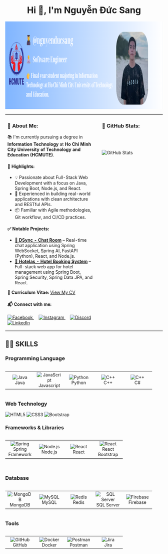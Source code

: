 <h1 align="center">Hi 👋, I'm Nguyễn Đức Sang</h1>


<p align="center">
  <img src="./images/myself3.png" alt="Nguyễn Đức Sang" height="280px" />
</p>


<table width="100%">
  <tr>
    <!-- Left Column -->
    <td width="60%" style="vertical-align: top; padding-right: 20px;">
      <h3>🔹 About Me:</h3>
      <p>📚 I'm currently pursuing a degree in <strong>Information Technology</strong> at <strong>Ho Chi Minh City University of Technology and Education (HCMUTE)</strong>.</p>
      <h4>🚀 Highlights:</h4>
      <ul>
        <li>💡 Passionate about Full-Stack Web Development with a focus on Java, Spring Boot, Node.js, and React.</li>
        <li>🔧 Experienced in building real-world applications with clean architecture and RESTful APIs.</li>
        <li>📦 Familiar with Agile methodologies, Git workflow, and CI/CD practices.</li>
      </ul>
      <h4>✅ Notable Projects:</h4>
      <ul>
        <li><a href="https://github.com/t9tieanh/DAS_HotelManagement"><strong>💬 DSync - Chat Room</strong></a> – Real-time chat application using Spring WebSocket, Spring AI, FastAPI (Python), React, and Node.js.</li>
        <li><a href="https://github.com/t9tieanh/DAS_HotelManagement"><strong>🏨 Hotelas - Hotel Booking System</strong></a> – Full-stack web app for hotel management using Spring Boot, Spring Security, Spring Data JPA, and React.</li>
      </ul>
      <p>📄 <strong>Curriculum Vitae:</strong> <a href="https://www.topcv.vn/xem-cv/WVUGUwdSUgwFDlZWAFBXAwJSBlANBAQLU10OAA139c" target="_blank">View My CV</a></p>
      <h4>📬 Connect with me:</h4>
     <p>
      <a href="https://www.facebook.com/nguyenducsangg" target="_blank" style="margin-right: 15px;">
        <img src="https://raw.githubusercontent.com/rahuldkjain/github-profile-readme-generator/master/src/images/icons/Social/facebook.svg" alt="Facebook" height="30" />
      </a>
      <a href="https://www.instagram.com/ds_ngg48/" target="_blank" style="margin-right: 15px;">
        <img src="https://raw.githubusercontent.com/rahuldkjain/github-profile-readme-generator/master/src/images/icons/Social/instagram.svg" alt="Instagram" height="30" />
      </a>
      <a href="https://discord.gg/ds_ngg" target="_blank" style="margin-right: 15px;">
        <img src="https://raw.githubusercontent.com/rahuldkjain/github-profile-readme-generator/master/src/images/icons/Social/discord.svg" alt="Discord" height="30" />
      </a>
      <a href="https://www.linkedin.com/in/sang-nguyen-duc-667892357/" target="_blank">
        <img src="https://www.svgrepo.com/show/157006/linkedin.svg" alt="LinkedIn" height="30" />
      </a>
    </p>
    </td>
    <!-- Right Column -->
    <td width="40%" style="vertical-align: top;">
      <h3>🔹 GitHub Stats:</h3>
      <br><br><br>
      <img src="https://github-readme-stats.vercel.app/api?username=DucSang404&show_icons=true&locale=en" alt="GitHub Stats" />
    </td>
  </tr>
</table>



## 👨‍💻 SKILLS

### **Programming Language**
<table align="left">
  <tr>
    <td align="center" width="80"><img src="https://techstack-generator.vercel.app/java-icon.svg" alt="Java" width="65" height="65" /><br>Java</td>
    <td align="center" width="80"><img src="https://techstack-generator.vercel.app/js-icon.svg" alt="JavaScript" width="65" height="65" /><br>Javascript</td>
    <td align="center" width="80"><img src="https://techstack-generator.vercel.app/python-icon.svg" alt="Python" width="65" height="65" /><br>Python</td>
    <td align="center" width="80"><img src="https://techstack-generator.vercel.app/cpp-icon.svg" alt="C++" width="65" height="65" /><br>C++</td>
    <td align="center" width="80"><img src="https://techstack-generator.vercel.app/csharp-icon.svg" alt="C++" width="65" height="65" /><br>C#</td>

  </tr>
</table>
<br><br><br><br><br>

### **Web Technology**
![HTML5](https://img.shields.io/badge/HTML5-E34F26?style=for-the-badge&logo=html5&logoColor=white)
![CSS3](https://img.shields.io/badge/CSS3-1572B6?style=for-the-badge&logo=css3&logoColor=white)
![Bootstrap](https://img.shields.io/badge/Bootstrap-563D7C?style=for-the-badge&logo=bootstrap&logoColor=white)

### **Frameworks & Libraries**

<table align="left">
  <tr>
    <td align="center" width="80">
        <img src="https://icon.icepanel.io/Technology/svg/Spring.svg" alt="Spring" width="65" height="65" /><br>
        Spring Framework
    </td>
    <td align="center" width="80">
        <img src="https://icon.icepanel.io/Technology/svg/Node.js.svg" alt="Node.js" width="65" height="65" /><br>
        Node.js
    </td>
    <td align="center" width="80">
        <img src="https://icon.icepanel.io/Technology/svg/React.svg" alt="React" width="65" height="65" /><br>
        React
    </td>
    <td align="center" width="80">
        <img src="https://icon.icepanel.io/Technology/svg/React-Bootstrap.svg" alt="React" width="65" height="65" /><br>
        React Bootstrap
    </td>
  </tr>
</table>
<br><br><br><br><br><br>

### **Database**

<table align="left">
  <tr>
    <td align="center" width="80">
        <img src="https://icon.icepanel.io/Technology/svg/MongoDB.svg" alt="MongoDB" width="65" height="65" /><br>
        MongoDB
    </td>
    <td align="center" width="80">
        <img src="https://icon.icepanel.io/Technology/svg/MySQL.svg" alt="MySQL" width="65" height="65" /><br>
        MySQL
    </td>
    <td align="center" width="80">
        <img src="https://icon.icepanel.io/Technology/svg/Redis.svg" alt="Redis" width="65" height="65" /><br>
      Redis
    </td>
    <td align="center" width="80">
        <img src="https://icon.icepanel.io/Technology/svg/Microsoft-SQL-Server.svg" alt="SQL Server" width="65" height="65" /><br>
      SQL Server
    </td>
    <td align="center" width="80">
        <img src="https://icon.icepanel.io/Technology/svg/Firebase.svg" alt="Firebase" width="65" height="65" /><br>
      Firebase
    </td>
      
  </tr>
</table>
<br><br><br><br><br>

### **Tools**

<table align="left">
  <tr>
    <td align="center" width="80">
        <img src="https://icon.icepanel.io/Technology/svg/GitHub.svg" alt="GitHub" width="65" height="65" /><br>
        GitHub
    </td>
    <td align="center" width="80">
        <img src="https://icon.icepanel.io/Technology/svg/Docker.svg" alt="Docker" width="65" height="65" /><br>
        Docker
    </td>
    <td align="center" width="80">
        <img src="https://icon.icepanel.io/Technology/svg/Postman.svg" alt="Postman" width="65" height="65" /><br>
        Postman
    </td>
    <td align="center" width="80">
        <img src="https://icon.icepanel.io/Technology/svg/Jira.svg" alt="Jira" width="65" height="65" /><br>
        Jira
    </td>
  </tr>
</table>
<br><br><br><br><br>
